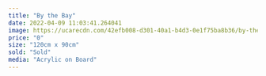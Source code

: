 ```yaml
---
title: "By the Bay"
date: 2022-04-09 11:03:41.264041
image: https://ucarecdn.com/42efb008-d301-40a1-b4d3-0e1f75ba8b36/by-the-bay.jpg
price: "0"
size: "120cm x 90cm"
sold: "Sold"
media: "Acrylic on Board"
---
```


